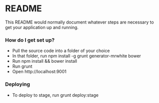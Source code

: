 # README #

This README would normally document whatever steps are necessary to get your application up and running.

### How do I get set up? ###

* Pull the source code into a folder of your choice
* In that folder, run npm install -g grunt generator-mrwhite bower
* Run npm install && bower install
* Run grunt
* Open http://localhost:9001

### Deploying ###

* To deploy to stage, run grunt deploy:stage